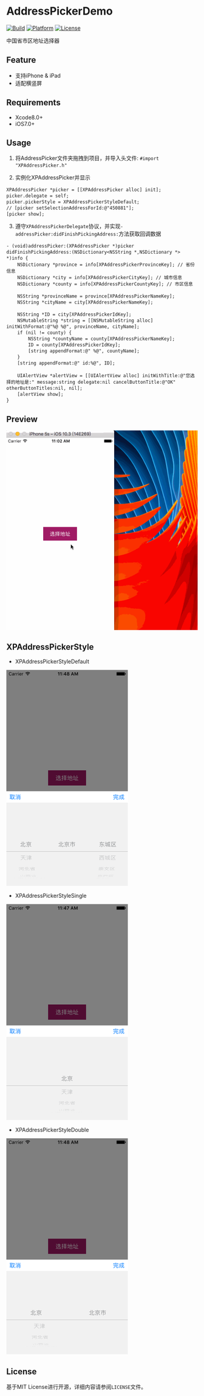 # AddressPickerDemo

[![Build](https://img.shields.io/wercker/ci/wercker/docs.svg)]()
[![Platform](https://img.shields.io/badge/platform-iOS-blue.svg?style=flat)]()
[![License](https://img.shields.io/badge/license-MIT-orange.svg?style=flat)]()

中国省市区地址选择器

## Feature

- 支持iPhone & iPad
- 适配横竖屏

## Requirements

- Xcode8.0+
- iOS7.0+

## Usage

1. 将AddressPicker文件夹拖拽到项目，并导入头文件: `#import "XPAddressPicker.h"`

2. 实例化XPAddressPicker并显示

```ObjC
XPAddressPicker *picker = [[XPAddressPicker alloc] init];
picker.delegate = self;
picker.pickerStyle = XPAddressPickerStyleDefault;
// [picker setSelectionAddressForId:@"450881"];
[picker show];
```

3. 遵守`XPAddressPickerDelegate`协议，并实现`-addressPicker:didFinishPickingAddress:`方法获取回调数据

```ObjC
- (void)addressPicker:(XPAddressPicker *)picker didFinishPickingAddress:(NSDictionary<NSString *,NSDictionary *> *)info {
    NSDictionary *province = info[XPAddressPickerProvinceKey]; // 省份信息
    NSDictionary *city = info[XPAddressPickerCityKey]; // 城市信息
    NSDictionary *county = info[XPAddressPickerCountyKey]; // 市区信息
    
    NSString *provinceName = province[XPAddressPickerNameKey];
    NSString *cityName = city[XPAddressPickerNameKey];
    
    NSString *ID = city[XPAddressPickerIdKey];
    NSMutableString *string = [[NSMutableString alloc] initWithFormat:@"%@ %@", provinceName, cityName];
    if (nil != county) {
        NSString *countyName = county[XPAddressPickerNameKey];
        ID = county[XPAddressPickerIdKey];
        [string appendFormat:@" %@", countyName];
    }
    [string appendFormat:@" id:%@", ID];
    
    UIAlertView *alertView = [[UIAlertView alloc] initWithTitle:@"您选择的地址是:" message:string delegate:nil cancelButtonTitle:@"OK" otherButtonTitles:nil, nil];
    [alertView show];
}
```

## Preview

![GIF](./demo.gif)

## XPAddressPickerStyle

- XPAddressPickerStyleDefault

![](./XPAddressPickerStyleDefault.png)

- XPAddressPickerStyleSingle

![](./XPAddressPickerStyleSingle.png)

- XPAddressPickerStyleDouble

![](./XPAddressPickerStyleDouble.png)

## License

基于MIT License进行开源，详细内容请参阅`LICENSE`文件。
